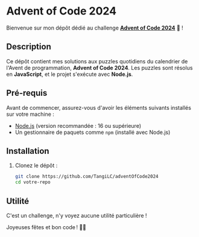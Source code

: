 # Advent of Code 2024

Bienvenue sur mon dépôt dédié au challenge **[Advent of Code 2024](https://adventofcode.com)** 🎄 !

## Description

Ce dépôt contient mes solutions aux puzzles quotidiens du calendrier de l'Avent de programmation, **Advent of Code 2024**. Les puzzles sont résolus en **JavaScript**, et le projet s'exécute avec **Node.js**.

## Pré-requis

Avant de commencer, assurez-vous d'avoir les éléments suivants installés sur votre machine :

- [Node.js](https://nodejs.org/) (version recommandée : 16 ou supérieure)
- Un gestionnaire de paquets comme `npm` (installé avec Node.js)

## Installation

1. Clonez le dépôt :
   ```bash
   git clone https://github.com/TangiLC/adventOfCode2024
   cd votre-repo

## Utilité

C'est un challenge, n'y voyez aucune utilité particulière !

Joyeuses fêtes et bon code ! 🎅✨